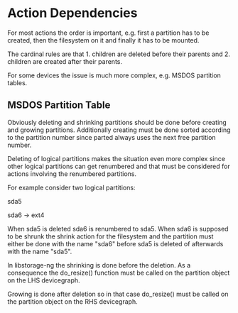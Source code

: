 
Action Dependencies
===================

For most actions the order is important, e.g. first a partition has to be
created, then the filesystem on it and finally it has to be mounted.

The cardinal rules are that 1. children are deleted before their parents and
2. children are created after their parents.

For some devices the issue is much more complex, e.g. MSDOS partition tables.


MSDOS Partition Table
---------------------

Obviously deleting and shrinking partitions should be done before creating and
growing partitions. Additionally creating must be done sorted according to the
partition number since parted always uses the next free partition number.

Deleting of logical partitions makes the situation even more complex since
other logical partitions can get renumbered and that must be considered for
actions involving the renumbered partitions.

For example consider two logical partitions:

  sda5

  sda6 -> ext4

When sda5 is deleted sda6 is renumbered to sda5. When sda6 is supposed to be
shrunk the shrink action for the filesystem and the partition must either be
done with the name "sda6" before sda5 is deleted of afterwards with the name
"sda5".

In libstorage-ng the shrinking is done before the deletion. As a consequence
the do_resize() function must be called on the partition object on the LHS
devicegraph.

Growing is done after deletion so in that case do_resize() must be called on
the partition object on the RHS devicegraph.

